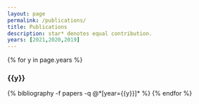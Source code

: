 ```yaml
---
layout: page
permalink: /publications/
title: Publications
description: star* denotes equal contribution.
years: [2021,2020,2019]
---
```


{% for y in page.years %}
  <h3 class="year">{{y}}</h3>
  {% bibliography -f papers -q @*[year={{y}}]* %}
{% endfor %}
